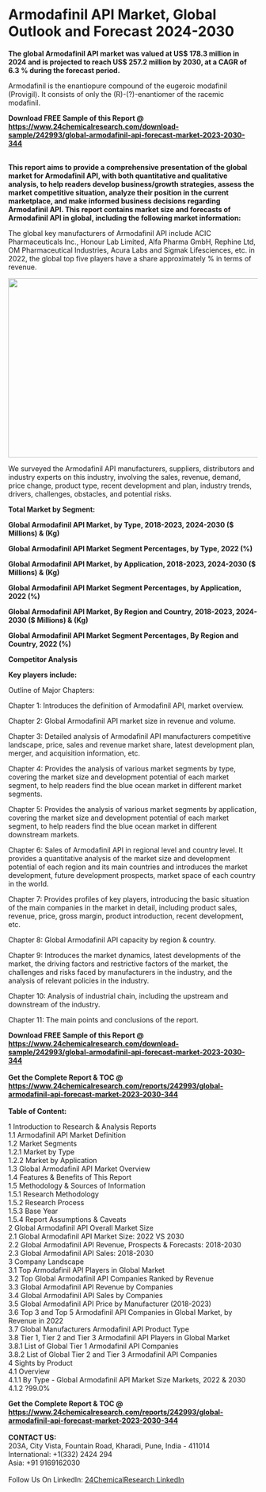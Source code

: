 <h1>Armodafinil API Market, Global Outlook and Forecast 2024-2030</h1><p><strong>The global Armodafinil API market was valued at US$ 178.3 million in 2024 and is projected to reach US$ 257.2 million by 2030, at a CAGR of 6.3 % during the forecast period.</strong></p><p>
</p><p>Armodafinil is the enantiopure compound of the eugeroic modafinil (Provigil). It consists of only the (R)-(?)-enantiomer of the racemic modafinil.</p><div><b>Download FREE Sample of this Report @ 
            <a href="https://www.24chemicalresearch.com/download-sample/242993/global-armodafinil-api-forecast-market-2023-2030-344">
            https://www.24chemicalresearch.com/download-sample/242993/global-armodafinil-api-forecast-market-2023-2030-344</a></b></div><br><p>
</p><p><strong>This report aims to provide a comprehensive presentation of the global market for Armodafinil API, with both quantitative and qualitative analysis, to help readers develop business/growth strategies, assess the market competitive situation, analyze their position in the current marketplace, and make informed business decisions regarding Armodafinil API. This report contains market size and forecasts of Armodafinil API in global, including the following market information:</strong></p><p>
</p><p>
</p><p>The global key manufacturers of Armodafinil API include ACIC Pharmaceuticals Inc., Honour Lab Limited, Alfa Pharma GmbH, Rephine Ltd, OM Pharmaceutical Industries, Acura Labs and Sigmak Lifesciences, etc. in 2022, the global top five players have a share approximately % in terms of revenue.</p><p>
</p><p><img alt="" src="https://24chemicalresearch.com/assets/report-images/ArmodafinilAPIMarket.png" style="height:361px; width:721px"></p><p>
</p><p>We surveyed the Armodafinil API manufacturers, suppliers, distributors and industry experts on this industry, involving the sales, revenue, demand, price change, product type, recent development and plan, industry trends, drivers, challenges, obstacles, and potential risks.</p><p>
<strong>Total Market by Segment:</strong></p><p>
<strong>Global Armodafinil API Market, by Type, 2018-2023, 2024-2030 ($ Millions) &amp; (Kg)</strong></p><p>
<strong>Global Armodafinil API Market Segment Percentages, by Type, 2022 (%)</strong></p><p>
</p><p>
<strong>Global Armodafinil API Market, by Application, 2018-2023, 2024-2030 ($ Millions) &amp; (Kg)</strong></p><p>
<strong>Global Armodafinil API Market Segment Percentages, by Application, 2022 (%)</strong></p><p>
</p><p>
<strong>Global Armodafinil API Market, By Region and Country, 2018-2023, 2024-2030 ($ Millions) &amp; (Kg)</strong></p><p>
<strong>Global Armodafinil API Market Segment Percentages, By Region and Country, 2022 (%)</strong></p><p>
</p><p>
<strong>Competitor Analysis</strong></p><p>
</p><p>
<strong>Key players include:</strong></p><p>
</p><p>
</p><p>Outline of Major Chapters:</p><p>
Chapter 1: Introduces the definition of Armodafinil API, market overview.</p><p>
Chapter 2: Global Armodafinil API market size in revenue and volume.</p><p>
Chapter 3: Detailed analysis of Armodafinil API manufacturers competitive landscape, price, sales and revenue market share, latest development plan, merger, and acquisition information, etc.</p><p>
Chapter 4: Provides the analysis of various market segments by type, covering the market size and development potential of each market segment, to help readers find the blue ocean market in different market segments.</p><p>
Chapter 5: Provides the analysis of various market segments by application, covering the market size and development potential of each market segment, to help readers find the blue ocean market in different downstream markets.</p><p>
Chapter 6: Sales of Armodafinil API in regional level and country level. It provides a quantitative analysis of the market size and development potential of each region and its main countries and introduces the market development, future development prospects, market space of each country in the world.</p><p>
Chapter 7: Provides profiles of key players, introducing the basic situation of the main companies in the market in detail, including product sales, revenue, price, gross margin, product introduction, recent development, etc.</p><p>
Chapter 8: Global Armodafinil API capacity by region &amp; country.</p><p>
Chapter 9: Introduces the market dynamics, latest developments of the market, the driving factors and restrictive factors of the market, the challenges and risks faced by manufacturers in the industry, and the analysis of relevant policies in the industry.</p><p>
Chapter 10: Analysis of industrial chain, including the upstream and downstream of the industry.</p><p>
Chapter 11: The main points and conclusions of the report.</p><div><b>Download FREE Sample of this Report @ 
            <a href="https://www.24chemicalresearch.com/download-sample/242993/global-armodafinil-api-forecast-market-2023-2030-344">
            https://www.24chemicalresearch.com/download-sample/242993/global-armodafinil-api-forecast-market-2023-2030-344</a></b></div><br><div><b>Get the Complete Report & TOC @ 
            <a href="https://www.24chemicalresearch.com/reports/242993/global-armodafinil-api-forecast-market-2023-2030-344">
            https://www.24chemicalresearch.com/reports/242993/global-armodafinil-api-forecast-market-2023-2030-344</a></b></div><br>
            <b>Table of Content:</b><p>1 Introduction to Research & Analysis Reports<br />
    1.1 Armodafinil API Market Definition<br />
    1.2 Market Segments<br />
        1.2.1 Market by Type<br />
        1.2.2 Market by Application<br />
    1.3 Global Armodafinil API Market Overview<br />
    1.4 Features & Benefits of This Report<br />
    1.5 Methodology & Sources of Information<br />
        1.5.1 Research Methodology<br />
        1.5.2 Research Process<br />
        1.5.3 Base Year<br />
        1.5.4 Report Assumptions & Caveats<br />
2 Global Armodafinil API Overall Market Size<br />
    2.1 Global Armodafinil API Market Size: 2022 VS 2030<br />
    2.2 Global Armodafinil API Revenue, Prospects & Forecasts: 2018-2030<br />
    2.3 Global Armodafinil API Sales: 2018-2030<br />
3 Company Landscape<br />
    3.1 Top Armodafinil API Players in Global Market<br />
    3.2 Top Global Armodafinil API Companies Ranked by Revenue<br />
    3.3 Global Armodafinil API Revenue by Companies<br />
    3.4 Global Armodafinil API Sales by Companies<br />
    3.5 Global Armodafinil API Price by Manufacturer (2018-2023)<br />
    3.6 Top 3 and Top 5 Armodafinil API Companies in Global Market, by Revenue in 2022<br />
    3.7 Global Manufacturers Armodafinil API Product Type<br />
    3.8 Tier 1, Tier 2 and Tier 3 Armodafinil API Players in Global Market<br />
        3.8.1 List of Global Tier 1 Armodafinil API Companies<br />
        3.8.2 List of Global Tier 2 and Tier 3 Armodafinil API Companies<br />
4 Sights by Product<br />
    4.1 Overview<br />
        4.1.1 By Type - Global Armodafinil API Market Size Markets, 2022 & 2030<br />
        4.1.2 ?99.0%<br />
     </p><div><b>Get the Complete Report & TOC @ 
            <a href="https://www.24chemicalresearch.com/reports/242993/global-armodafinil-api-forecast-market-2023-2030-344">
            https://www.24chemicalresearch.com/reports/242993/global-armodafinil-api-forecast-market-2023-2030-344</a></b></div><br><b>CONTACT US:</b><br>
            203A, City Vista, Fountain Road, Kharadi, Pune, India - 411014<br>
            International: +1(332) 2424 294<br>
            Asia: +91 9169162030 <br><br>
            Follow Us On LinkedIn: <a href="https://www.linkedin.com/company/24chemicalresearch/">24ChemicalResearch LinkedIn</a>